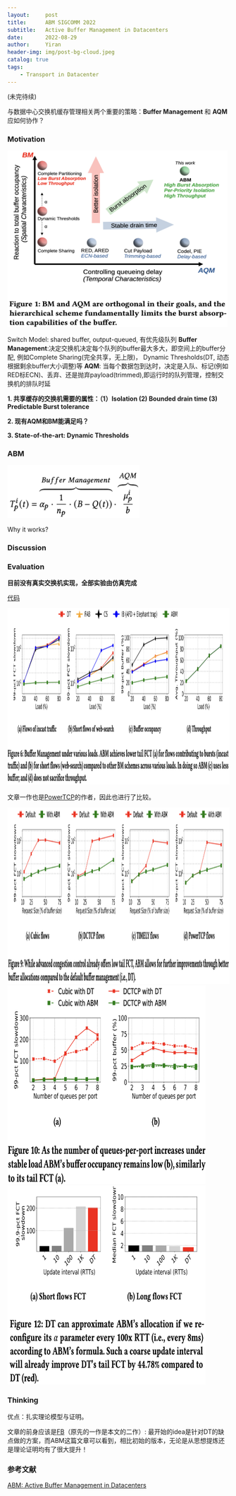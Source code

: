 ```yaml
---
layout:     post
title:      ABM SIGCOMM 2022
subtitle:   Active Buffer Management in Datacenters
date:       2022-08-29
author:     Yiran
header-img: img/post-bg-cloud.jpeg
catalog: true
tags:
    - Transport in Datacenter
---
```

(未完待续)  

与数据中心交换机缓存管理相关两个重要的策略：**Buffer Management** 和 **AQM** 应如何协作？

### Motivation

<img width="500" height="400" src="/img/post-abm-1.png"/>

Switch Model: shared buffer, output-queued, 有优先级队列
**Buffer Management**:决定交换机决定每个队列的buffer最大多大，即空间上的buffer分配, 例如Complete Sharing(完全共享，无上限)， Dynamic Thresholds(DT, 动态根据剩余buffer大小调整)等
**AQM**: 当每个数据包到达时，决定是入队、标记(例如RED标ECN)、丢弃、还是抛弃payload(trimmed),即运行时的队列管理，控制交换机的排队时延 

**1. 共享缓存的交换机需要的属性：（1）Isolation (2) Bounded drain time (3) Predictable Burst tolerance**

**2. 现有AQM和BM能满足吗？**

**3. State-of-the-art: Dynamic Thresholds**

### ABM

<img width="300" height="120" src="/img/post-abm-2.png"/>

Why it works?

### Discussion


### Evaluation

**目前没有真实交换机实现，全部实验由仿真完成**

[代码](https://github.com/inet-tub/ns3-datacenter)

<img width="950" height="400" src="/img/post-abm-3.png"/>

文章一作也是[PowerTCP](https://yi-ran.github.io/2022/05/03/PowerTCP-NSDI-2022/)的作者，因此也进行了比较。

<img width="950" height="400" src="/img/post-abm-4.png"/>

<img width="450" height="450" src="/img/post-abm-5.png"/>


<img width="450" height="450" src="/img/post-abm-6.png"/>


### Thinking

优点：扎实理论模型与证明。

文章的前身应该是[FB](https://nsg.ee.ethz.ch/fileadmin/user_upload/publications/fb-submitted.pdf)（原先的一作是本文的二作）: 最开始的idea是针对DT的缺点做的方案，而ABM这篇文章可以看到，相比初始的版本，无论是从思想提炼还是理论证明均有了很大提升！



### 参考文献

[ABM: Active Buffer Management in Datacenters](https://people.csail.mit.edu/ghobadi/papers/abm_sigcomm_2022.pdf)
